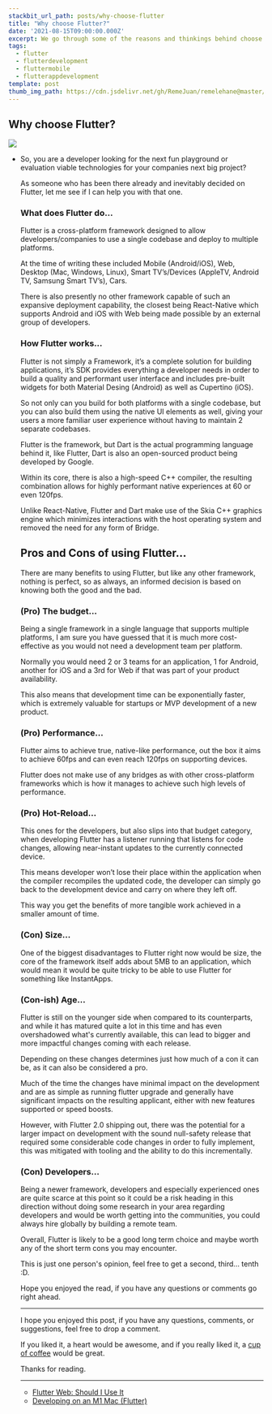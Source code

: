 ```yaml
---
stackbit_url_path: posts/why-choose-flutter
title: "Why choose Flutter?"
date: '2021-08-15T09:00:00.000Z'
excerpt: We go through some of the reasons and thinkings behind choose Flutter for your next project
tags:
  - flutter
  - flutterdevelopment
  - fluttermobile
  - flutterappdevelopment
template: post
thumb_img_path: https://cdn.jsdelivr.net/gh/RemeJuan/remelehane@master/uPic/QC3GjPR-20210703084716071-20210703084934546.jpg
---
```


## Why choose Flutter?

![](https://cdn.jsdelivr.net/gh/RemeJuan/remelehane@master/uPic/QC3GjPR-20210703084716071-20210703084934546.jpg)

* So, you are a developer looking for the next fun playground or evaluation viable technologies for your companies next big project?

  As someone who has been there already and inevitably decided on Flutter, let me see if I can help you with that one.

  ### What does Flutter do…

  Flutter is a cross-platform framework designed to allow developers/companies to use a single codebase and deploy to multiple platforms.

  At the time of writing these included Mobile (Android/iOS), Web, Desktop (Mac, Windows, Linux), Smart TV’s/Devices (AppleTV, Android TV, Samsung Smart TV’s), Cars.

  There is also presently no other framework capable of such an expansive deployment capability, the closest being React-Native which supports Android and iOS with Web being made possible by an external group of developers.

  ### How Flutter works…

  Flutter is not simply a Framework, it’s a complete solution for building applications, it’s SDK provides everything a developer needs in order to build a quality and performant user interface and includes pre-built widgets for both Material Desing (Android) as well as Cupertino (iOS).

  So not only can you build for both platforms with a single codebase, but you can also build them using the native UI elements as well, giving your users a more familiar user experience without having to maintain 2 separate codebases.

  Flutter is the framework, but Dart is the actual programming language behind it, like Flutter, Dart is also an open-sourced product being developed by Google.

  Within its core, there is also a high-speed C++ compiler, the resulting combination allows for highly performant native experiences at 60 or even 120fps.

  Unlike React-Native, Flutter and Dart make use of the Skia C++ graphics engine which minimizes interactions with the host operating system and removed the need for any form of Bridge.

  ## Pros and Cons of using Flutter…

  There are many benefits to using Flutter, but like any other framework, nothing is perfect, so as always, an informed decision is based on knowing both the good and the bad.

  ### (Pro) The budget…

  Being a single framework in a single language that supports multiple platforms, I am sure you have guessed that it is much more cost-effective as you would not need a development team per platform.

  Normally you would need 2 or 3 teams for an application, 1 for Android, another for iOS and a 3rd for Web if that was part of your product availability.

  This also means that development time can be exponentially faster, which is extremely valuable for startups or MVP development of a new product.

  ### (Pro) Performance…

  Flutter aims to achieve true, native-like performance, out the box it aims to achieve 60fps and can even reach 120fps on supporting devices.

  Flutter does not make use of any bridges as with other cross-platform frameworks which is how it manages to achieve such high levels of performance.

  ### (Pro) Hot-Reload…

  This ones for the developers, but also slips into that budget category, when developing Flutter has a listener running that listens for code changes, allowing near-instant updates to the currently connected device.

  This means developer won’t lose their place within the application when the compiler recompiles the updated code, the developer can simply go back to the development device and carry on where they left off.

  This way you get the benefits of more tangible work achieved in a smaller amount of time.

  ### (Con) Size…

  One of the biggest disadvantages to Flutter right now would be size, the core of the framework itself adds about 5MB to an application, which would mean it would be quite tricky to be able to use Flutter for something like InstantApps.

  ### (Con-ish) Age…

  Flutter is still on the younger side when compared to its counterparts, and while it has matured quite a lot in this time and has even overshadowed what's currently available, this can lead to bigger and more impactful changes coming with each release.

  Depending on these changes determines just how much of a con it can be, as it can also be considered a pro.

  Much of the time the changes have minimal impact on the development and are as simple as running flutter upgrade and generally have significant impacts on the resulting applicant, either with new features supported or speed boosts.

  However, with Flutter 2.0 shipping out, there was the potential for a larger impact on development with the sound null-safety release that required some considerable code changes in order to fully implement, this was mitigated with tooling and the ability to do this incrementally.

  ### (Con) Developers…

  Being a newer framework, developers and especially experienced ones are quite scarce at this point so it could be a risk heading in this direction without doing some research in your area regarding developers and would be worth getting into the communities, you could always hire globally by building a remote team.

  Overall, Flutter is likely to be a good long term choice and maybe worth any of the short term cons you may encounter.

  This is just one person's opinion, feel free to get a second, third… tenth :D.

  Hope you enjoyed the read, if you have any questions or comments go right ahead.

  ***

  I hope you enjoyed this post, if you have any questions, comments, or suggestions, feel free to drop a comment.

  If you liked it, a heart would be awesome, and if you really liked it, a [cup of coffee](https://www.buymeacoffee.com/remelehane) would be great.

  Thanks for reading.

  ___

  * [Flutter Web: Should I Use It](https://blog.remelehane.dev/series/flutter-web)
  * [Developing on an M1 Mac (Flutter)](https://blog.remelehane.dev/developing-on-an-m1-mac-flutter-563c8dcc28f)